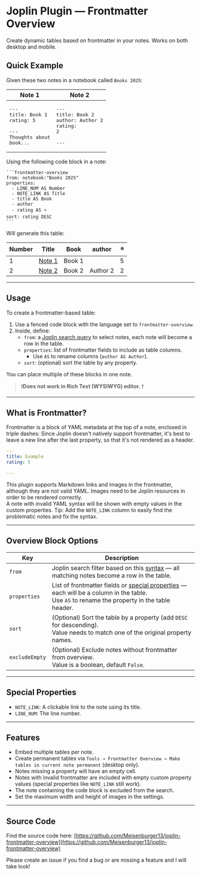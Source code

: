 # Joplin Plugin — Frontmatter Overview
Create dynamic tables based on frontmatter in your notes. Works on both desktop and mobile.

## Quick Example

Given these two notes in a notebook called `Books 2025`:

| Note 1                                                                            | Note 2                                                                      |
|-----------------------------------------------------------------------------------|-----------------------------------------------------------------------------|
| <pre>---<br>title: Book 1<br>rating: 5<br><br>---<br>Thoughts about book...</pre> | <pre>---<br>title: Book 2<br>author: Author 2<br>rating: 2<br><br>---</pre> |

Using the following code block in a note:
  
    ```frontmatter-overview
    from: notebook:"Books 2025"
    properties:
      - LINE_NUM AS Number
      - NOTE_LINK AS Title
      - title AS Book
      - author
      - rating AS ⭐
    sort: rating DESC
    ```

Will generate this table:

| Number | Title      | Book         | author   | ⭐ |
|--------|------------|--------------|----------|---|
| 1      | [Note 1]() | Book 1       |          | 5 |
| 2      | [Note 2]() | Book 2       | Author 2 | 2 |

---

## Usage

To create a frontmatter-based table:

1. Use a fenced code block with the language set to `frontmatter-overview`.
2. Inside, define:
   - `from`: a [Joplin search query](https://joplinapp.org/help/apps/search/) to select notes, each note will become a row in the table.
   - `properties`: list of frontmatter fields to include as table columns.
     - Use `AS` to rename columns (`author AS Author`).
   - `sort`: (optional) sort the table by any property.

You can place multiple of these blocks in one note.

> ❗**Does not work in Rich Text (WYSIWYG) editor.** ❗ 

---

## What is Frontmatter?

Frontmatter is a block of YAML metadata at the top of a note, enclosed in triple dashes:
Since Joplin doesn't natively support frontmatter, it's best to leave a new line after the last property, so that it's not rendered as a header.

```yaml
---
title: Example
rating: 5

---
```

This plugin supports Markdown links and images in the frontmatter, although they are not valid YAML.
Images need to be Joplin resources in order to be rendered correctly.  
A note with invalid YAML syntax will be shown with empty values in the custom properties.
Tip: Add the `NOTE_LINK` column to easily find the problematic notes and fix the syntax.

---

## Overview Block Options

| Key            | Description                                                                                                                                                            |
|----------------|------------------------------------------------------------------------------------------------------------------------------------------------------------------------|
| `from`         | Joplin search filter based on this [syntax](https://joplinapp.org/help/apps/search/) — all matching notes become a row in the table.                                   |
| `properties`   | List of frontmatter fields or [special properties](#special-properties) — each will be a column in the table.<br> Use `AS` to rename the property in the table header. |
| `sort`         | (Optional) Sort the table by a property (add `DESC` for descending). <br> Value needs to match one of the original property names.                                     |
| `excludeEmpty` | (Optional) Exclude notes without frontmatter from overview. <br> Value is a boolean, default `False`.                                                                  |

---

## Special Properties

- `NOTE_LINK`: A clickable link to the note using its title.
- `LINE_NUM`: The line number.

---

## Features

- Embed multiple tables per note.
- Create permanent tables via `Tools → Frontmatter Overview → Make tables in current note permanent` (desktop only).
- Notes missing a property will have an empty cell.
- Notes with invalid frontmatter are included with empty custom property values (special properties like `NOTE_LINK` still work).
- The note containing the code block is excluded from the search.
- Set the maximum width and height of images in the settings.

---

## Source Code

Find the source code here: [https://github.com/Meisenburger13/joplin-frontmatter-overview](https://github.com/Meisenburger13/joplin-frontmatter-overview)

Please create an issue if you find a bug or are missing a feature and I will take  look!
